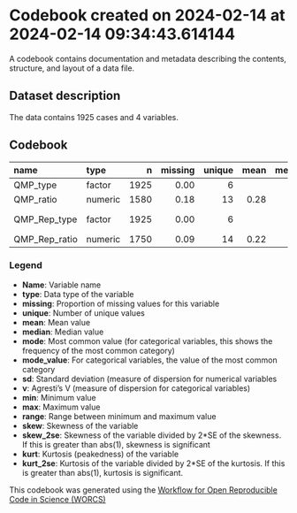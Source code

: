 Codebook created on 2024-02-14 at 2024-02-14 09:34:43.614144
================

A codebook contains documentation and metadata describing the contents,
structure, and layout of a data file.

## Dataset description

The data contains 1925 cases and 4 variables.

## Codebook

| name          | type    |    n | missing | unique | mean | median |   mode | mode_value      |   sd |   v |  min |  max | range | skew | skew_2se |  kurt | kurt_2se |
|:--------------|:--------|-----:|--------:|-------:|-----:|-------:|-------:|:----------------|-----:|----:|-----:|-----:|------:|-----:|---------:|------:|---------:|
| QMP_type      | factor  | 1925 |    0.00 |      6 |      |        | 385.00 | Def. Ratio      |      | 0.8 |      |      |       |      |          |       |          |
| QMP_ratio     | numeric | 1580 |    0.18 |     13 | 0.28 |   0.20 |   0.20 |                 | 0.31 |     | 0.01 | 0.99 |  0.99 | 0.83 |     6.74 | -0.45 |    -1.84 |
| QMP_Rep_type  | factor  | 1925 |    0.00 |      6 |      |        | 385.00 | Rep. Def. Ratio |      | 0.8 |      |      |       |      |          |       |          |
| QMP_Rep_ratio | numeric | 1750 |    0.09 |     14 | 0.22 |   0.01 |   0.01 |                 | 0.32 |     | 0.01 | 0.99 |  0.99 | 1.40 |    11.96 |  0.65 |     2.78 |

### Legend

- **Name**: Variable name
- **type**: Data type of the variable
- **missing**: Proportion of missing values for this variable
- **unique**: Number of unique values
- **mean**: Mean value
- **median**: Median value
- **mode**: Most common value (for categorical variables, this shows the
  frequency of the most common category)
- **mode_value**: For categorical variables, the value of the most
  common category
- **sd**: Standard deviation (measure of dispersion for numerical
  variables
- **v**: Agresti’s V (measure of dispersion for categorical variables)
- **min**: Minimum value
- **max**: Maximum value
- **range**: Range between minimum and maximum value
- **skew**: Skewness of the variable
- **skew_2se**: Skewness of the variable divided by 2\*SE of the
  skewness. If this is greater than abs(1), skewness is significant
- **kurt**: Kurtosis (peakedness) of the variable
- **kurt_2se**: Kurtosis of the variable divided by 2\*SE of the
  kurtosis. If this is greater than abs(1), kurtosis is significant.

This codebook was generated using the [Workflow for Open Reproducible
Code in Science (WORCS)](https://osf.io/zcvbs/)
